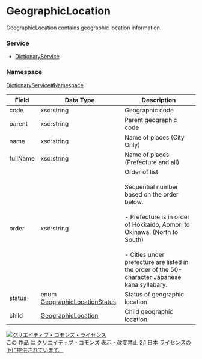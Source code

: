 # GeographicLocation
GeographicLocation contains geographic location information.
### Service
+ [DictionaryService](../../services/DictionaryService.md)

### Namespace
[DictionaryService#Namespace](../../services/DictionaryService.md#namespace)

| Field | Data Type | Description | 
|---|---|---|
| code| xsd:string| Geographic code |
| parent| xsd:string| Parent geographic code |
| name| xsd:string| Name of places (City Only) |
| fullName| xsd:string| Name of places (Prefecture and all) |
| order| xsd:string| Order of list<br><br>			Sequential number based on the order below.<br><br>			- Prefecture is in order of Hokkaido, Aomori to Okinawa. (North to South)<br><br>			- Cities under prefecture are listed in the order of the 50-character Japanese kana syllabary. |
| status| enum <a href="GeographicLocationStatus.md">GeographicLocationStatus</a>| Status of geographic location |
| child| <a href="GeographicLocation.md">GeographicLocation</a>| Child geographic location. |

<a rel="license" href="http://creativecommons.org/licenses/by-nd/2.1/jp/"><img alt="クリエイティブ・コモンズ・ライセンス" style="border-width:0" src="https://i.creativecommons.org/l/by-nd/2.1/jp/88x31.png" /></a><br />この 作品 は <a rel="license" href="http://creativecommons.org/licenses/by-nd/2.1/jp/">クリエイティブ・コモンズ 表示 - 改変禁止 2.1 日本 ライセンスの下に提供されています。</a>

